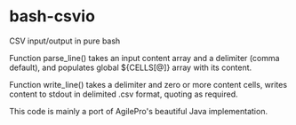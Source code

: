 # bash-csvio
CSV input/output in pure bash

Function parse_line() takes an input content array and a delimiter (comma default),
and populates global ${CELLS[@]} array with its content.

Function write_line() takes a delimiter and zero or more content cells, writes
content to stdout in delimited .csv format, quoting as required.

This code is mainly a port of AgilePro's beautiful Java implementation.
